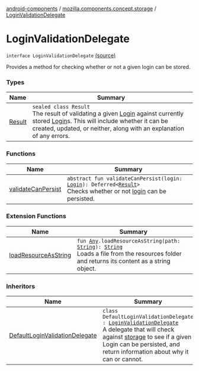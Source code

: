 [android-components](../../index.md) / [mozilla.components.concept.storage](../index.md) / [LoginValidationDelegate](./index.md)

# LoginValidationDelegate

`interface LoginValidationDelegate` [(source)](https://github.com/mozilla-mobile/android-components/blob/master/components/concept/storage/src/main/java/mozilla/components/concept/storage/LoginsStorage.kt#L182)

Provides a method for checking whether or not a given login can be stored.

### Types

| Name | Summary |
|---|---|
| [Result](-result/index.md) | `sealed class Result`<br>The result of validating a given [Login](../-login/index.md) against currently stored [Login](../-login/index.md)s.  This will include whether it can be created, updated, or neither, along with an explanation of any errors. |

### Functions

| Name | Summary |
|---|---|
| [validateCanPersist](validate-can-persist.md) | `abstract fun validateCanPersist(login: `[`Login`](../-login/index.md)`): Deferred<`[`Result`](-result/index.md)`>`<br>Checks whether or not [login](validate-can-persist.md#mozilla.components.concept.storage.LoginValidationDelegate$validateCanPersist(mozilla.components.concept.storage.Login)/login) can be persisted. |

### Extension Functions

| Name | Summary |
|---|---|
| [loadResourceAsString](../../mozilla.components.support.test.file/kotlin.-any/load-resource-as-string.md) | `fun `[`Any`](https://kotlinlang.org/api/latest/jvm/stdlib/kotlin/-any/index.html)`.loadResourceAsString(path: `[`String`](https://kotlinlang.org/api/latest/jvm/stdlib/kotlin/-string/index.html)`): `[`String`](https://kotlinlang.org/api/latest/jvm/stdlib/kotlin/-string/index.html)<br>Loads a file from the resources folder and returns its content as a string object. |

### Inheritors

| Name | Summary |
|---|---|
| [DefaultLoginValidationDelegate](../../mozilla.components.service.sync.logins/-default-login-validation-delegate/index.md) | `class DefaultLoginValidationDelegate : `[`LoginValidationDelegate`](./index.md)<br>A delegate that will check against [storage](#) to see if a given Login can be persisted, and return information about why it can or cannot. |
